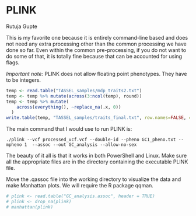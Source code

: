 PLINK
================
Rutuja Gupte

This is my favorite one because it is entirely command-line based and
does not need any extra processing other than the common processing we
have done so far. Even within the common pre-processing, if you do not
want to do some of that, it is totally fine because that can be
accounted for using flags.

*Important note:* PLINK does not allow floating point phenotypes. They
have to be integers.

``` r
temp <- read.table("TASSEL_samples/mdp_traits2.txt")
temp <- temp %>% mutate(across(3:ncol(temp), round))
temp <- temp %>% mutate(
    across(everything(), ~replace_na(.x, 0))
  )
write.table(temp, "TASSEL_samples/traits_final.txt", row.names=FALSE, col.names=FALSE, sep = "\t", quote=FALSE)
```

The main command that I would use to run PLINK is:

    ./plink --vcf processed_vcf.vcf --double-id --pheno GC1_pheno.txt --mpheno 1  --assoc --out GC_analysis --allow-no-sex

The beauty of it all is that it works in both PowerShell and Linux. Make
sure all the appropriate files are in the directory containing the
executable PLINK file.

Move the .qassoc file into the working directory to visualize the data
and make Manhattan plots. We will require the R package qqman.

``` r
# plink <- read.table("GC_analysis.assoc", header = TRUE)
# plink <- drop_na(plink)
# manhattan(plink)
```
